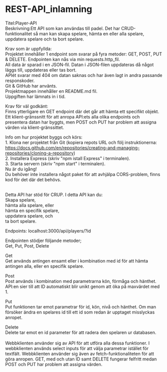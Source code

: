 # REST-API_inlamning

Titel:Player-API <br>
Beskrivning:Ett API som kan användas till padel. Det har CRUD-funktionalitet så man kan skapa spelare, hämta en eller alla spelare, uppdatera spelare och ta bort spelare. <br>

Krav som är uppfyllda: <br>
Projektet innehåller 1 endpoint som svarar på fyra metoder: GET, POST, PUT & DELETE. Endpointen kan nås via min requests.http_fil. <br>
All data är sparad i en JSON-fil. Datan i JSON-filen uppdateras då något läggs till, uppdateras eller tas bort. <br>
APIét svarar med 404 om datan saknas och har även lagt in andra passande responskoder. <br>
Git & GitHub har använts. <br>
Projektmappen innehåller en README.md fil.<br>
Uppgiften har lämnats in i tid. <br>

Krav för väl godkänt:<br>
Finns ytterligare en GET endpoint där det går att hämta ett specifikt objekt. <br>
Ett klient-gränssnitt för att anropa API:ets alla olika endpoints och presentera datan har byggts, men POST och PUT har problem att assigna värden via klient-gränssittet.  <br>


Info om hur projektet byggs och körs:<br>
	1. Klona ner projektet från Git (kopiera repots URL och följ instruktionerna: https://docs.github.com/en/repositories/creating-and-managing-repositories/cloning-a-repository) <br>
  2. Installera Express (skriv "npm istall Express" i terminalen).<br>
	3. Starta servern (skriv "npm start" i terminalen). <br>
  Nu är du igång! <br>
  Du behöver inte installera något paket för att avhjälpa CORS-problem, finns kod för det där det behövs. <br> 
  <br>
  
  Detta API har stöd för CRUP. I detta API kan du:<br>
  Skapa spelare,   <br>
  hämta alla spelare, eller  <br>
  hämta en specifik spelare,   <br>
  uppdatera spelare, och <br>
  ta bort spelare.   <br>
  
Endpoints:
localhost:3000/api/players/?id <br>

Endpointen stödjer följande metoder;<br>
Get, Put, Post, Delete<br>

Get<br>
Get används antingen ensamt eller i kombination med id för att hämta antingen alla, eller en specifik spelare. <br>

Post<br>
Post används i kombination med parametrarna kön, förmåga och hänthet. API:en sier till att ID automatiskt blir unikt genom att öka på maxvärdet med 1.<br>

Put<br>
Put funktionen tar emot parametrar för id, kön, nivå och hänthet. Om man försöker ändra en spelares id till ett id som redan är upptaget misslyckas anropet.<br>

Delete<br>
Delete tar emot en id parameter för att radera den spelaren ur databasen. <br>
<br>
Webbklienten använder sig av API för att utföra alla dessa funktioner. I webbklienten används select inputs för att välja parametrar istället för textfält. Webbklienten använder sig även av fetch-funktionaliteten för att göra anropen. GET, med och utan ID samt DELETE fungerar felfritt medan POST och PUT har problem att assigna värden. 
